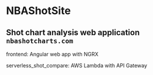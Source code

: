 # NBAShotSite
## Shot chart analysis web application `nbashotcharts.com`

frontend: Angular web app with NGRX

serverless_shot_compare: AWS Lambda with API Gateway   
